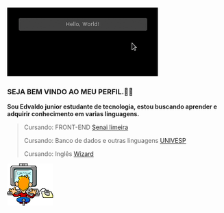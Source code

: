 ![hello word](https://github.com/Edvaldo-jr/Edvaldo-jr/blob/main/hello-world%2010.gif)


### SEJA BEM VINDO AO MEU PERFIL.👋😄

**Sou Edvaldo junior estudante de tecnologia, estou buscando aprender e adquirir conhecimento em varias linguagens.**

>Cursando: FRONT-END [Senai limeira](https://limeira.sp.senai.br/)
>
>Cursando: Banco de dados e outras linguagens [UNIVESP](https://univesp.br/)
>
>Cursando: Inglês [Wizard](https://www.wizard.com.br/escolas/araras/)





![codigos](https://github.com/Edvaldo-jr/Edvaldo-jr/blob/main/animated-computer.gif)



